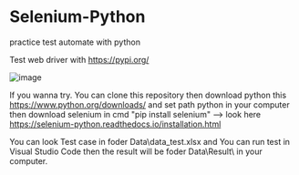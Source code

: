 # Selenium-Python
practice test automate with python

Test web driver with https://pypi.org/

![image](https://user-images.githubusercontent.com/111863991/208579959-ce5094ab-02cb-439b-927c-694fabee5136.png)

If you wanna try. You can clone this repository then
download python this https://www.python.org/downloads/ and set path python in your computer then 
download selenium in cmd "pip install selenium" --> look here https://selenium-python.readthedocs.io/installation.html

You can look Test case in foder Data\data_test.xlsx and You can run test in Visual Studio Code then the result will be foder Data\Result\    in your computer.
